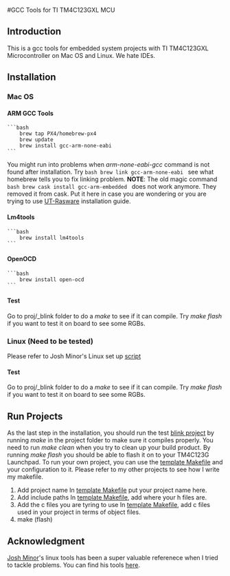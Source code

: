 #GCC Tools for TI TM4C123GXL MCU

## Introduction
This is a gcc tools for embedded system projects with TI TM4C123GXL Microcontroller on Mac OS and Linux. We hate IDEs.

## Installation
### Mac OS
#### ARM GCC Tools
    ```bash
        brew tap PX4/homebrew-px4
        brew update
        brew install gcc-arm-none-eabi
    ```
You might run into problems when *arm-none-eabi-gcc* command is not found after installation. Try 
    ```bash
        brew link gcc-arm-none-eabi
    ```
see what homebrew tells you to fix linking problem.
**NOTE**: The old magic command
    ```bash
        brew cask install gcc-arm-embedded
    ```
does not work anymore. They removed it from cask. Put it here in case you are wondering or you are trying to use [UT-Rasware](https://github.com/ut-ras/Rasware) installation guide.

#### Lm4tools
    ```bash
        brew install lm4tools
    ```
#### OpenOCD
    ```bash
        brew install open-ocd
    ```
#### Test
Go to proj/_blink folder to do a *make* to see if it can compile. Try *make flash* if you want to test it on board to see some RGBs. 

### Linux (Need to be tested)
Please refer to Josh Minor's Linux set up [script](https://github.com/jishminor/ee445l-linux/blob/master/setup-linux.sh)

#### Test
Go to proj/_blink folder to do a *make* to see if it can compile. Try *make flash* if you want to test it on board to see some RGBs. 

## Run Projects
As the last step in the installation, you should run the test [blink project](proj/_blink) by running *make* in the project folder to make sure it compiles properly. You need to run *make clean* when you try to clean up your build product. By running *make flash* you should be able to flash it on to your TM4C123G Launchpad.
To run your own project, you can use the [template Makefile](proj/Makefile) and your configuration to it. Please refer to my other projects to see how I write my makefile.
1. Add project name
In [template Makefile](proj/Makefile#L35) put your project name here.
2. Add include paths
In [template Makefile](proj/Makefile#L57), add where your h files are. 
3. Add the c files you are tyring to use
In [template Makefile](proj/Makefile#L83), add c files used in your project in terms of object files.
4. make (flash)

## Acknowledgment
[Josh Minor](https://github.com/jishminor)'s linux tools has been a super valuable referenece when I tried to tackle problems. You can find his tools [here](https://github.com/jishminor/ee445l-linux).

